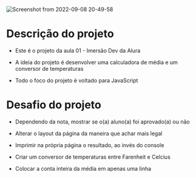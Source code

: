 ![Screenshot from 2022-09-08 20-49-58](https://user-images.githubusercontent.com/81364355/189244914-2bc46f81-73c4-46fd-a4c7-b2875965fef9.png)

# Descrição do projeto

- Este é o projeto da aula 01 - Imersão Dev da Alura

- A ideia do projeto é desenvolver uma calculadora de média e um conversor de temperaturas

- Todo o foco do projeto é voltado para JavaScript

# Desafio do projeto

- Dependendo da nota, mostrar se o(a) aluno(a) foi aprovado(a) ou não

- Alterar o layout da página da maneira que achar mais legal

- Imprimir na própria página o resultado, ao invés do console

- Criar um conversor de temperaturas entre Farenheit e Celcius

- Colocar a conta inteira da média em apenas uma linha

